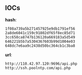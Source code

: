 
## IOCs

__hash__:

```text
1f08a739a5b271457925e9db1791ef56
2a8de6041c159c91802df65f8ec85d71
3cc658ca8747b136120a669183a5d549
646221b5b7a5304367603b99d1004e03
648dc7e6aa9c2438d50bc364cb1c3ba8
```
__url__:

```text
http://110.42.97.120:9696/api.php
http://ssh.poolntp.com/api.php
```